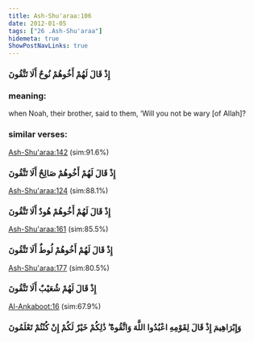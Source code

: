 ```yaml
---
title: Ash-Shu'araa:106
date: 2012-01-05
tags: ["26 .Ash-Shu'araa"]
hidemeta: true 
ShowPostNavLinks: true 
---
```

### إِذْ قَالَ لَهُمْ أَخُوهُمْ نُوحٌ أَلَا تَتَّقُونَ
### meaning: 
when Noah, their brother, said to them, ‘Will you not be wary [of Allah]?
### similar verses: 

[Ash-Shu'araa:142](/26/142) (sim:91.6%)

### إِذْ قَالَ لَهُمْ أَخُوهُمْ صَالِحٌ أَلَا تَتَّقُونَ

[Ash-Shu'araa:124](/26/124) (sim:88.1%)

### إِذْ قَالَ لَهُمْ أَخُوهُمْ هُودٌ أَلَا تَتَّقُونَ

[Ash-Shu'araa:161](/26/161) (sim:85.5%)

### إِذْ قَالَ لَهُمْ أَخُوهُمْ لُوطٌ أَلَا تَتَّقُونَ

[Ash-Shu'araa:177](/26/177) (sim:80.5%)

### إِذْ قَالَ لَهُمْ شُعَيْبٌ أَلَا تَتَّقُونَ

[Al-Ankaboot:16](/29/16) (sim:67.9%)

### وَإِبْرَاهِيمَ إِذْ قَالَ لِقَوْمِهِ اعْبُدُوا اللَّهَ وَاتَّقُوهُ ۖ ذَٰلِكُمْ خَيْرٌ لَكُمْ إِنْ كُنْتُمْ تَعْلَمُونَ
